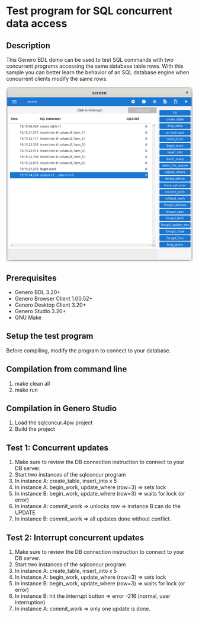 # Test program for SQL concurrent data access

## Description

This Genero BDL demo can be used to test SQL commands with two concurrent
programs accessing the same database table rows.
With this sample you can better learn the behavior of an SQL database engine
when concurrent clients modify the same rows.

![Genero program launcher (GDC)](https://github.com/FourjsGenero/ex_sqlconcur/raw/master/docs/sqlconcur-screen-001.png)

## Prerequisites

* Genero BDL 3.20+
* Genero Browser Client 1.00.52+
* Genero Desktop Client 3.20+
* Genero Studio 3.20+
* GNU Make

## Setup the test program

Before compiling, modify the program to connect to your database.

## Compilation from command line

1. make clean all
2. make run

## Compilation in Genero Studio

1. Load the sqlconcur.4pw project
2. Build the project

## Test 1: Concurrent updates

1. Make sure to review the DB connection instruction to connect to your DB server.
2. Start two instances of the sqlconcur program
3. In instance A: create_table, insert_into x 5
4. In instance A: begin_work, update_where (row=3) => sets lock
5. In instance B: begin_work, update_where (row=3) => waits for lock (or error)
6. In instance A: commit_work => unlocks row => instance B can do the UPDATE
7. In instance B: commit_work => all updates done without conflict.

## Test 2: Interrupt concurrent updates

1. Make sure to review the DB connection instruction to connect to your DB server.
2. Start two instances of the sqlconcur program
3. In instance A: create_table, insert_into x 5
4. In instance A: begin_work, update_where (row=3) => sets lock
5. In instance B: begin_work, update_where (row=3) => waits for lock (or error)
6. In instance B: hit the interrupt button => error -216 (normal, user interruption)
7. In instance A: commit_work => only one update is done.

